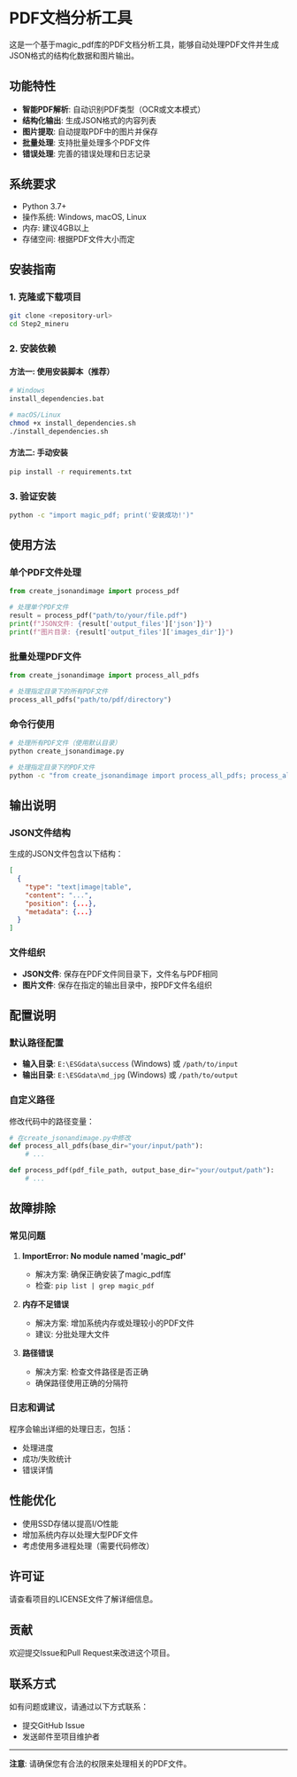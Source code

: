 # PDF文档分析工具

这是一个基于magic_pdf库的PDF文档分析工具，能够自动处理PDF文件并生成JSON格式的结构化数据和图片输出。

## 功能特性

- **智能PDF解析**: 自动识别PDF类型（OCR或文本模式）
- **结构化输出**: 生成JSON格式的内容列表
- **图片提取**: 自动提取PDF中的图片并保存
- **批量处理**: 支持批量处理多个PDF文件
- **错误处理**: 完善的错误处理和日志记录

## 系统要求

- Python 3.7+
- 操作系统: Windows, macOS, Linux
- 内存: 建议4GB以上
- 存储空间: 根据PDF文件大小而定

## 安装指南

### 1. 克隆或下载项目

```bash
git clone <repository-url>
cd Step2_mineru
```

### 2. 安装依赖

#### 方法一: 使用安装脚本（推荐）

```bash
# Windows
install_dependencies.bat

# macOS/Linux
chmod +x install_dependencies.sh
./install_dependencies.sh
```

#### 方法二: 手动安装

```bash
pip install -r requirements.txt
```

### 3. 验证安装

```bash
python -c "import magic_pdf; print('安装成功!')"
```

## 使用方法

### 单个PDF文件处理

```python
from create_jsonandimage import process_pdf

# 处理单个PDF文件
result = process_pdf("path/to/your/file.pdf")
print(f"JSON文件: {result['output_files']['json']}")
print(f"图片目录: {result['output_files']['images_dir']}")
```

### 批量处理PDF文件

```python
from create_jsonandimage import process_all_pdfs

# 处理指定目录下的所有PDF文件
process_all_pdfs("path/to/pdf/directory")
```

### 命令行使用

```bash
# 处理所有PDF文件（使用默认目录）
python create_jsonandimage.py

# 处理指定目录下的PDF文件
python -c "from create_jsonandimage import process_all_pdfs; process_all_pdfs('your/path')"
```

## 输出说明

### JSON文件结构

生成的JSON文件包含以下结构：

```json
[
  {
    "type": "text|image|table",
    "content": "...",
    "position": {...},
    "metadata": {...}
  }
]
```

### 文件组织

- **JSON文件**: 保存在PDF文件同目录下，文件名与PDF相同
- **图片文件**: 保存在指定的输出目录中，按PDF文件名组织

## 配置说明

### 默认路径配置

- **输入目录**: `E:\ESGdata\success` (Windows) 或 `/path/to/input`
- **输出目录**: `E:\ESGdata\md_jpg` (Windows) 或 `/path/to/output`

### 自定义路径

修改代码中的路径变量：

```python
# 在create_jsonandimage.py中修改
def process_all_pdfs(base_dir="your/input/path"):
    # ...

def process_pdf(pdf_file_path, output_base_dir="your/output/path"):
    # ...
```

## 故障排除

### 常见问题

1. **ImportError: No module named 'magic_pdf'**
   - 解决方案: 确保正确安装了magic_pdf库
   - 检查: `pip list | grep magic_pdf`

2. **内存不足错误**
   - 解决方案: 增加系统内存或处理较小的PDF文件
   - 建议: 分批处理大文件

3. **路径错误**
   - 解决方案: 检查文件路径是否正确
   - 确保路径使用正确的分隔符

### 日志和调试

程序会输出详细的处理日志，包括：
- 处理进度
- 成功/失败统计
- 错误详情

## 性能优化

- 使用SSD存储以提高I/O性能
- 增加系统内存以处理大型PDF文件
- 考虑使用多进程处理（需要代码修改）

## 许可证

请查看项目的LICENSE文件了解详细信息。

## 贡献

欢迎提交Issue和Pull Request来改进这个项目。

## 联系方式

如有问题或建议，请通过以下方式联系：
- 提交GitHub Issue
- 发送邮件至项目维护者

---

**注意**: 请确保您有合法的权限来处理相关的PDF文件。 